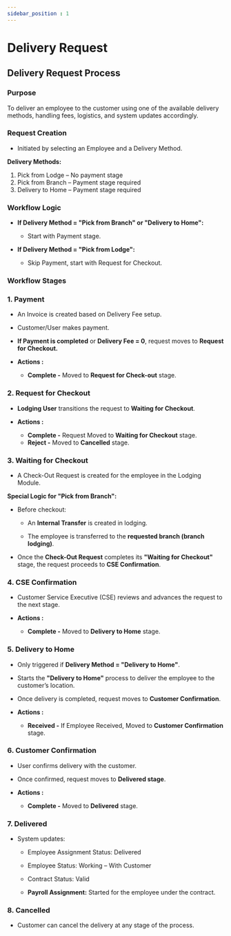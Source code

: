 ```yaml
---
sidebar_position : 1
---
```


# Delivery Request

## Delivery Request Process

### Purpose

To deliver an employee to the customer using one of the available delivery methods, handling fees, logistics, and system updates accordingly.

### Request Creation

  - Initiated by selecting an Employee and a Delivery Method.

**Delivery Methods:**

  1. Pick from Lodge – No payment stage
  2. Pick from Branch – Payment stage required
  3. Delivery to Home – Payment stage required

### Workflow Logic

  - **If Delivery Method = "Pick from Branch" or "Delivery to Home":**

    - Start with Payment stage.

  - **If Delivery Method = "Pick from Lodge":**

    - Skip Payment, start with Request for Checkout.

### Workflow Stages

### 1. Payment

  - An Invoice is created based on Delivery Fee setup.

  - Customer/User makes payment.

  - **If Payment is completed** or **Delivery Fee = 0**, request moves to **Request for Checkout.**

  - **Actions :**
    - **Complete -** Moved to **Request for Check-out** stage.

### 2. Request for Checkout

  - **Lodging User** transitions the request to **Waiting for Checkout**.

  - **Actions :**
    - **Complete -** Request Moved to **Waiting for Checkout** stage.
    - **Reject -** Moved to **Cancelled** stage.

### 3. Waiting for Checkout

  - A Check-Out Request is created for the employee in the Lodging Module.

**Special Logic for "Pick from Branch":**

  - Before checkout:

    - An **Internal Transfer** is created in lodging.

    - The employee is transferred to the **requested branch (branch lodging)**.
  - Once the **Check-Out Request** completes its **"Waiting for Checkout"** stage, the request proceeds to **CSE Confirmation**.

### 4. CSE Confirmation

  - Customer Service Executive (CSE) reviews and advances the request to the next stage.

  - **Actions :**
    - **Complete -** Moved to **Delivery to Home** stage.

### 5. Delivery to Home

  - Only triggered if **Delivery Method = "Delivery to Home"**.

  - Starts the **"Delivery to Home"** process to deliver the employee to the customer’s location.

  - Once delivery is completed, request moves to **Customer Confirmation**.

  - **Actions :**
    - **Received -** If Employee Received, Moved to **Customer Confirmation** stage.

### 6. Customer Confirmation

  - User confirms delivery with the customer.
  - Once confirmed, request moves to **Delivered stage**.

  - **Actions :**
    - **Complete -** Moved to **Delivered** stage.

### 7. Delivered

  - System updates:

    - Employee Assignment Status: Delivered

    - Employee Status: Working – With Customer

    - Contract Status: Valid

    - **Payroll Assignment:** Started for the employee under the contract.

### 8. Cancelled

  - Customer can cancel the delivery at any stage of the process.